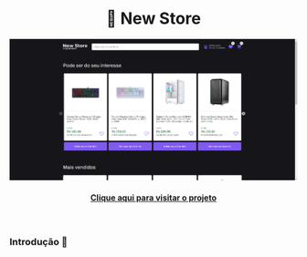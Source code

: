 <h1 align="center">
 🛒 New Store
</h1>

![NewStore](public/preview.png)

<h4 align="center"><a href="#">Clique aqui para visitar o projeto</a></h4>
<br>
<h3>Introdução 🙂</h3>
